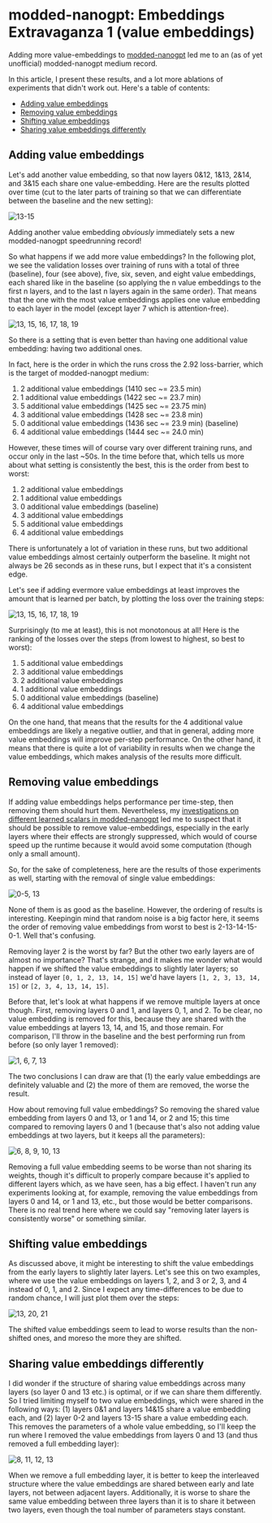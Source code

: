 # modded-nanogpt: Embeddings Extravaganza 1 (value embeddings)

Adding more value-embeddings to [modded-nanogpt](https://github.com/KellerJordan/modded-nanogpt) led me to an (as of yet unofficial) modded-nanogpt medium record.

In this article, I present these results, and a lot more ablations of experiments that didn't work out. Here's a table of contents:

- [Adding value embeddings](#adding-value-embeddings)
- [Removing value embeddings](#removing-value-embeddings)
- [Shifting value embeddings](#shifting-value-embeddings)
- [Sharing value embeddings differently](#sharing-value-embeddings-differently)

## Adding value embeddings

Let's add another value embedding, so that now layers 0&12, 1&13, 2&14, and 3&15 each share one value-embedding. Here are the results plotted over time (cut to the later parts of training so that we can differentiate between the baseline and the new setting):

![13-15](images/13-15-time-1100-1500.png)

Adding another value embedding *obviously* immediately sets a new modded-nanogpt speedrunning record!

So what happens if we add more value embeddings? In the following plot, we see the validation losses over training of runs with a total of three (baseline), four (see above), five, six, seven, and eight value embeddings, each shared like in the baseline (so applying the n value embeddings to the first n layers, and to the last n layers again in the same order). That means that the one with the most value embeddings applies one value embedding to each layer in the model (except layer 7 which is attention-free).

![13, 15, 16, 17, 18, 19](images/13-15-16-17-18-19-time-1200-1500.png)

So there is a setting that is even better than having one additional value embedding: having two additional ones.

In fact, here is the order in which the runs cross the 2.92 loss-barrier, which is the target of modded-nanogpt medium:

1. 2 additional value embeddings (1410 sec ~= 23.5 min)
2. 1 additional value embeddings (1422 sec ~= 23.7 min)
3. 5 additional value embeddings (1425 sec ~= 23.75 min)
4. 3 additional value embeddings (1428 sec ~= 23.8 min)
5. 0 additional value embeddings (1436 sec ~= 23.9 min) (baseline)
6. 4 additional value embeddings (1444 sec ~= 24.0 min)

However, these times will of course vary over different training runs, and occur only in the last ~50s. In the time before that, which tells us more about what setting is consistently the best, this is the order from best to worst:

1. 2 additional value embeddings
2. 1 additional value embeddings
3. 0 additional value embeddings (baseline)
4. 3 additional value embeddings
5. 5 additional value embeddings
6. 4 additional value embeddings

There is unfortunately a lot of variation in these runs, but two additional value embeddings almost certainly outperform the baseline. It might not always be 26 seconds as in these runs, but I expect that it's a consistent edge.

Let's see if adding evermore value embeddings at least improves the amount that is learned per batch, by plotting the loss over the training steps:

![13, 15, 16, 17, 18, 19](images/13-15-16-17-18-19-step-5000-6000.png)

Surprisingly (to me at least), this is not monotonous at all! Here is the ranking of the losses over the steps (from lowest to highest, so best to worst):

1. 5 additional value embeddings
2. 3 additional value embeddings
3. 2 additional value embeddings
4. 1 additional value embeddings
5. 0 additional value embeddings (baseline)
6. 4 additional value embeddings

On the one hand, that means that the results for the 4 additional value embeddings are likely a negative outlier, and that in general, adding more value embeddings will improve per-step performance. On the other hand, it means that there is quite a lot of variability in results when we change the value embeddings, which makes analysis of the results more difficult.

## Removing value embeddings

If adding value embeddings helps performance per time-step, then removing them should hurt them. Nevertheless, my [investigations on different learned scalars in modded-nanogpt](https://snimu.github.io/2025/08/11/modded-nanogpt-lambdas.html) led me to suspect that it should be possible to remove value-embeddings, especially in the early layers where their effects are strongly suppressed, which would of course speed up the runtime because it would avoid some computation (though only a small amount).

So, for the sake of completeness, here are the results of those experiments as well, starting with the removal of single value embeddings:

![0-5, 13](images/0-1-2-3-4-5-13-time-1250-1500.png)

None of them is as good as the baseline. However, the ordering of results is interesting. Keepingin mind that random noise is a big factor here, it seems the order of removing value embeddings from worst to best is 2-13-14-15-0-1. Well that's confusing.

Removing layer 2 is the worst by far? But the other two early layers are of almost no importance? That's strange, and it makes me wonder what would happen if we shifted the value embeddings to slightly later layers; so instead of layer `[0, 1, 2, 13, 14, 15]` we'd have layers `[1, 2, 3, 13, 14, 15]` or `[2, 3, 4, 13, 14, 15]`.

Before that, let's look at what happens if we remove multiple layers at once though. First, removing layers 0 and 1, and layers 0, 1, and 2. To be clear, no value embedding is removed for this, because they are shared with the value embeddings at layers 13, 14, and 15, and those remain. For comparison, I'll throw in the baseline and the best performing run from before (so only layer 1 removed):

![1, 6, 7, 13](images/1-6-7-13-time-1200-1500.png)

The two conclusions I can draw are that (1) the early value embeddings are definitely valuable and (2) the more of them are removed, the worse the result.

How about removing full value embeddings? So removing the shared value embedding from layers 0 and 13, or 1 and 14, or 2 and 15; this time compared to removing layers 0 and 1 (because that's also not adding value embeddings at two layers, but it keeps all the parameters):

![6, 8, 9, 10, 13](images/6-8-9-10-13-time-1200-1500.png)

Removing a full value embedding seems to be worse than not sharing its weights, though it's difficult to properly compare because it's applied to different layers which, as we have seen, has a big effect. I haven't run any experiments looking at, for example, removing the value embeddings from layers 0 and 14, or 1 and 13, etc., but those would be better comparisons. There is no real trend here where we could say "removing later layers is consistently worse" or something similar.

## Shifting value embeddings

As discussed above, it might be interesting to shift the value embeddings from the early layers to slightly later layers. Let's see this on two examples, where we use the value embeddings on layers 1, 2, and 3 or 2, 3, and 4 instead of 0, 1, and 2. Since I expect any time-differences to be due to random chance, I will just plot them over the steps:

![13, 20, 21](images/13-20-21-step-5000-6000.png)

The shifted value embeddings seem to lead to worse results than the non-shifted ones, and moreso the more they are shifted.

## Sharing value embeddings differently

I did wonder if the structure of sharing value embeddings across many layers (so layer 0 and 13 etc.) is optimal, or if we can share them differently. So I tried limiting myself to two value embeddings, which were shared in the following ways: (1) layers 0&1 and layers 14&15 share a value embedding each, and (2) layer 0-2 and layers 13-15 share a value embedding each. This removes the parameters of a whole value embedding, so I'll keep the run where I removed the value embeddings from layers 0 and 13 (and thus removed a full embedding layer):

![8, 11, 12, 13](images/8-11-12-13-time-1200-1500.png)

When we remove a full embedding layer, it is better to keep the interleaved structure where the value embeddings are shared between early and late layers, not between adjacent layers. Additionally, it is worse to share the same value embedding between three layers than it is to share it between two layers, even though the toal number of parameters stays constant.
